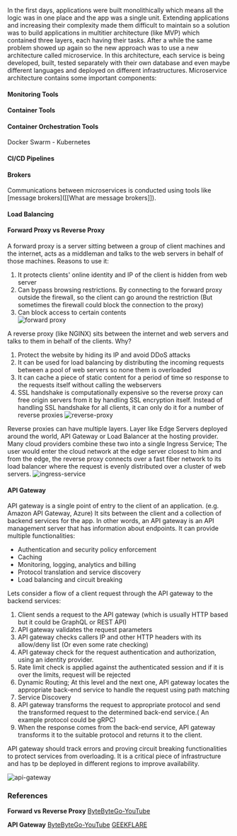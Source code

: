 In the first days, applications were built monolithically which means all the logic was in one place and the app was a single unit. Extending applications and increasing their complexity made them difficult to maintain so a solution was to build applications in multitier architecture (like MVP) which contained three layers, each having their tasks. After a while the same problem showed up again so the new approach was to use a new architecture called microservice. 
In this architecture, each service is being developed, built, tested separately with their own database and even maybe different languages and deployed on different infrastructures. 
Microservice architecture contains some important components:


#### Monitoring Tools


#### Container Tools


#### Container Orchestration Tools
Docker Swarm - Kubernetes


#### CI/CD Pipelines


#### Brokers
Communications between microservices is conducted using tools like [message brokers]([[What are message brokers]]). 


#### Load Balancing


#### Forward Proxy vs Reverse Proxy
A forward proxy is a server sitting between a group of client machines and the internet, acts as a middleman and talks to the web servers in behalf of those machines. Reasons to use it:
1. It protects clients' online identity and IP of the client is hidden from web server
2. Can bypass browsing restrictions. By connecting to the forward proxy outside the firewall, so the client can go around the restriction (But sometimes the firewall could block the connection to the proxy)
3. Can block access to certain contents  
![forward proxy](forward-proxy.png)

A reverse proxy (like NGINX) sits between the internet and web servers and talks to them in behalf of the clients. Why?
1. Protect the website by hiding its IP and avoid DDoS attacks
2. It can be used for load balancing by distributing the incoming requests between a pool of web servers so none them is overloaded
3. It can cache a piece of static content for a period of time so response to the requests itself without calling the webservers
4. SSL handshake is computationally expensive so the reverse proxy can free origin servers from it by handling SSL encryption itself. Instead of handling SSL handshake for all clients, it can only do it for a number of reverse proxies
![reverse-proxy](reverse-proxy.png)

Reverse proxies can have multiple layers. Layer like Edge Servers deployed around the world, API Gateway or Load Balancer at the hosting provider. Many cloud providers combine these two into a single Ingress Service; The user would enter the cloud network at the edge server closest to him and from the edge, the reverse proxy connects over a fast fiber network to its load balancer where the request is evenly distributed over a cluster of web servers.
![ingress-service](ingress-service.png)


#### API Gateway
API gateway is a single point of entry to the client of an application. (e.g. Amazon API Gateway, Azure) It sits between the client and a collection of backend services for the app. In other words, an API gateway is an API management server that has information about endpoints. It can provide multiple functionalities:
- Authentication and security policy enforcement
- Caching
- Monitoring, logging, analytics and billing
- Protocol translation and service discovery
- Load balancing and circuit breaking

Lets consider a flow of a client request through the API gateway to the backend services:
1. Client sends a request to the API gateway (which is usually HTTP based but it could be GraphQL or REST API)
2. API gateway validates the request parameters
3. API gateway checks callers IP and other HTTP headers with its allow/deny list (Or even some rate checking) 
4. API gateway check for the request authentication and authorization, using an identity provider.
5. Rate limit check is applied against the authenticated session and if it is over the limits, request will be rejected
6. Dynamic Routing; At this level and the next one, API gateway locates the appropriate back-end service to handle the request using path matching
7. Service Discovery
8. API gateway transforms the request to appropriate protocol and send the transformed request to the determined back-end service.( An example protocol could be gRPC) 
9. When the response comes from the back-end service, API gateway transforms it to the suitable protocol and returns it to the client.

API gateway should track errors and proving circuit breaking functionalities to protect services from overloading.
It is a critical piece of infrastructure and has tp be deployed in different regions to improve availability. 

![api-gateway](api-gateway.png)





### References 

**Forward vs Reverse Proxy**
[ByteByteGo-YouTube](https://www.youtube.com/watch?v=4NB0NDtOwIQ)

**API Gateway**
[ByteByteGo-YouTube](https://www.youtube.com/watch?v=6ULyxuHKxg8)
[GEEKFLARE](https://geekflare.com/api-gateway/)
